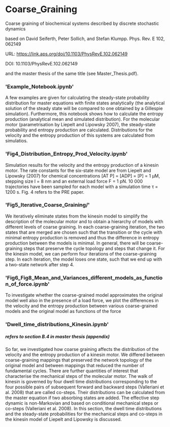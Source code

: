 # Coarse_Graining
Coarse graining of biochemical systems described by discrete stochastic dynamics

based on David Seiferth, Peter Sollich, and Stefan Klumpp. Phys. Rev. E 102, 062149

URL: https://link.aps.org/doi/10.1103/PhysRevE.102.062149

DOI: 10.1103/PhysRevE.102.062149

and the master thesis of the same title (see Master_Thesis.pdf).


### 'Example_Notebook.ipynb'

A few examples are given for calculating the steady-state probability distribution for master equations with finite states analytically (the analytical solution of the steady state will be compared to one obtained by a Gillespie simulation). Furthermore, this notebook shows how to calculate the entropy production (analytical mean and simulated distribution). For the molecular motor (parametrisation by Liepelt and Lipowsky 2007), the steady-state probability and entropy production are calculated. Distributions for the velocity and the entropy production of this systems are calculated from simulatios.


### 'Fig4_Distribution_Entropy_Prod_Velocity.ipynb'

Simulation results for the velocity and the entropy production of a kinesin motor. The rate constants for the six-state model are from Liepelt and Lipowsky (2007) for chemical concentrations [AT P] = [ADP] = [P] = 1 μM, stepping size l = 8 nm and an external load force F = 1 pN. 10 000 trajectories have been sampled for each model with a simulation time τ = 1200 s.
Fig. 4 refers to the PRE paper.

### 'Fig5_Iterative_Coarse_Graining/'

We iteratively eliminate states from the kinesin model to simplify the description of the molecular motor and to obtain a hierarchy of models with different levels of coarse graining. In each coarse-graining iteration, the two states that are merged are chosen such that the transition or the cycle with minimal entropy production is removed and thus the difference in entropy production between the models is minimal. In general, there will be coarse-graining steps that preserve the cycle topology and steps that change it. For the kinesin model, we can perform four iterations of the coarse-graining step. In each iteration, the model loses one state, such that we end up with a two-state network after step 4.


### 'Fig6_Fig8_Mean_and_Variances_different_models_as_function_of_force.ipynb'

To investigate whether the coarse-grained model approximates the original model well also in the presence of a load force, we plot the differences in the velocity and the entropy production between various coarse-grained models and the original model as functions of the force


### 'Dwell_time_distributions_Kinesin.ipynb'
##### refers to section B.4 in master thesis (appendix)
So far, we investigated how coarse graining affects the distribution of the velocity and the entropy production of a kinesin motor. We differed between coarse-graining mappings that preserved the network topology of the original model and between mappings that reduced the number of fundamental cycles. 
There are further quantities of interest that characterise the mechanical steps of the molecular motor. The walk of kinesin is governed by four dwell time distributions corresponding to the four possible pairs of subsequent forward and backward steps (Valleriani et al. 2008) that are called co-steps. Their distributions can be calculated from the master equation if two absorbing states are added. The effective step dynamic is non-Markovian and based on conditional mechanical steps or co-steps (Valleriani et al. 2008). 
In this section, the dwell time distributions and the steady-state probabilities for the mechanical steps and co-steps in the kinesin model of Liepelt and Lipowsky is discussed.

